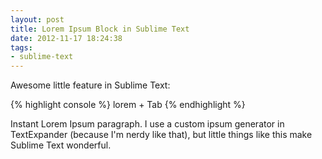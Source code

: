 ```yaml
---
layout: post
title: Lorem Ipsum Block in Sublime Text
date: 2012-11-17 18:24:38
tags:
- sublime-text
---
```

Awesome little feature in Sublime Text:

{% highlight console %}
lorem + Tab
{% endhighlight %}

Instant Lorem Ipsum paragraph. I use a custom ipsum generator in TextExpander (because I'm nerdy like that), but little things like this make Sublime Text wonderful.